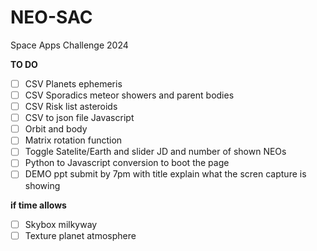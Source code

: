 # NEO-SAC
 Space Apps Challenge 2024 
 
 **TO DO**
- [ ] CSV Planets ephemeris
- [ ] CSV Sporadics meteor showers and parent bodies
- [ ] CSV Risk list asteroids
- [ ] CSV to json file Javascript
- [ ] Orbit and body
- [ ] Matrix rotation function
- [ ] Toggle Satelite/Earth and slider JD and number of shown NEOs
- [ ] Python to Javascript conversion to boot the page
- [ ] DEMO ppt submit by 7pm with title explain what the scren capture is showing

**if time allows**
- [ ] Skybox milkyway
- [ ] Texture planet atmosphere
